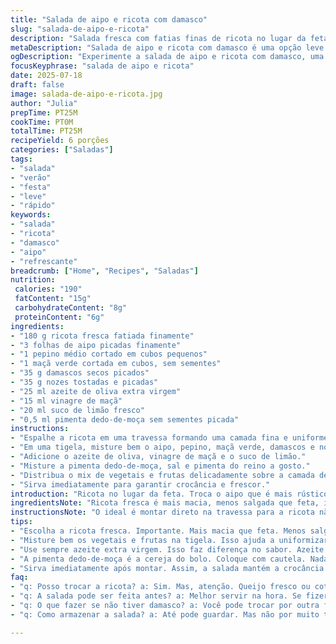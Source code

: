 ```yaml
---
title: "Salada de aipo e ricota com damasco"
slug: "salada-de-aipo-e-ricota"
description: "Salada fresca com fatias finas de ricota no lugar da feta, aipo picado substituído por pepino crocante, cubos de maçã verde substituem a pera asiática para um sabor ácido, damascos secos picados trazem doçura, nozes tostadas no lugar das pistaches, tudo regado por azeite de oliva e vinagre de maçã, com limão e pimenta dedo-de-moça para um toque picante e ácido."
metaDescription: "Salada de aipo e ricota com damasco é uma opção leve e refrescante para dias quentes, perfeita para beliscar ou como entrada"
ogDescription: "Experimente a salada de aipo e ricota com damasco, uma combinação fresca e saborosa ideal para festas e dias ensolarados"
focusKeyphrase: "salada de aipo e ricota"
date: 2025-07-18
draft: false
image: salada-de-aipo-e-ricota.jpg
author: "Julia"
prepTime: PT25M
cookTime: PT0M
totalTime: PT25M
recipeYield: 6 porções
categories: ["Saladas"]
tags:
- "salada"
- "verão"
- "festa"
- "leve"
- "rápido"
keywords:
- "salada"
- "ricota"
- "damasco"
- "aipo"
- "refrescante"
breadcrumb: ["Home", "Recipes", "Saladas"]
nutrition: 
 calories: "190"
 fatContent: "15g"
 carbohydrateContent: "8g"
 proteinContent: "6g"
ingredients:
- "180 g ricota fresca fatiada finamente"
- "3 folhas de aipo picadas finamente"
- "1 pepino médio cortado em cubos pequenos"
- "1 maçã verde cortada em cubos, sem sementes"
- "35 g damascos secos picados"
- "35 g nozes tostadas e picadas"
- "25 ml azeite de oliva extra virgem"
- "15 ml vinagre de maçã"
- "20 ml suco de limão fresco"
- "0,5 ml pimenta dedo-de-moça sem sementes picada"
instructions:
- "Espalhe a ricota em uma travessa formando uma camada fina e uniforme."
- "Em uma tigela, misture bem o aipo, pepino, maçã verde, damascos e nozes."
- "Adicione o azeite de oliva, vinagre de maçã e o suco de limão."
- "Misture a pimenta dedo-de-moça, sal e pimenta do reino a gosto."
- "Distribua o mix de vegetais e frutas delicadamente sobre a camada de ricota."
- "Sirva imediatamente para garantir crocância e frescor."
introduction: "Ricota no lugar da feta. Troca o aipo que é mais rústico, pelo pepino. Mais crocante, suave. A maçã verde entra com acidez, substitui a pera asiática que não se acha fácil por aqui. Damasco seco dá aquele docinho natural muito brasileiro, combina com o crocante da noz em vez da pistache que é mais cara e difícil de achar. Limão vira imprescindível, realça tudo junto com o vinagre de maçã, usado no lugar do vinagre branco para um sabor mais adocicado e menos agressivo. Pimenta dedo-de-moça traz picância que vai na medida, diferente do pimentão ou pimenta de outro tipo. Tudo fresco, rápido, sem fogão. Misturar na tigela e montar em prato raso. Pronto em 25 minutos, uma entradinha leve que agrada em dias quentes, festas ou só para beliscar."
ingredientsNote: "Ricota fresca é mais macia, menos salgada que feta, ideal para quem quer algo suave. Pepino dá crocância e refrescância, cuidado para não deixar com muita água, deixe escorrer um pouco. Maçã verde usada aqui dá aquele azedinho que equilibra o prato, mas pode adaptar com maçã gala ou Fuji, inclusive frutas da estação como manga verde também podem entrar. Damasco seco muito comum em mercados populares, traz um toque adocicado fácil de achar. Nozes são mais acessíveis e trazem sabor terroso e textura ótima, mas pode trocar por castanha do Pará ou amêndoas. Azeite tem que ser bom, extra virgem de preferência, isso muda tudo. Vinagre de maçã menos agressivo que o de vinho branco, mistura melhor. Limão fresco faz muita diferença, nada de suco engarrafado. Pimenta dedo-de-moça é típica brasileira, substitui o pimentão coreano, no molho uma pitada apenas. Tudo muito simples, ingredientes conhecidos e fáceis."
instructionsNote: "O ideal é montar direto na travessa para a ricota não desmanchar na mistura. Misture bem os vegetais, frutas, temperos numa tigela separada para uniformizar sabores e não amassar a ricota. A pimenta vai por último, em pequenas quantidades, para não se sobressair. Sal e pimenta do reino são poucos, só para realçar. Sirva logo para não perder a crocância dos ingredientes e o frescor da ricota. Se deixar para depois pode perder a textura e sabor. Tempo total de preparo gira em torno de 20 a 25 minutos, dependendo da velocidade para fatiar e picar. Não precisa cozinhar nada, sem fogo, só frescura e leveza. Pode guardar em geladeira por poucas horas, mas a textura da ricota pode sofrer."
tips:
- "Escolha a ricota fresca. Importante. Mais macia que feta. Menos salgada. Combine com ingredientes frescos. Pepino deve ser crocante, tirar um pouco da água é essencial. Se deixar muito molhado, pode estragar. Use maçã verde para aquele azedinho."
- "Misture bem os vegetais e frutas na tigela. Isso ajuda a uniformizar os sabores. Não esmague a ricota. Coloque primeiro a ricota e depois o mix por cima. Assim, mantém a textura. As nozes devem ser torradas. O sabor delas realça tudo."
- "Use sempre azeite extra virgem. Isso faz diferença no sabor. Azeite de qualidade transforma pratos simples em algo especial. O vinagre de maçã é mais suave, não é tão ácido. Ideal para esta salada, combina melhor com a ricota e frutas. Limão fresco também é fundamental."
- "A pimenta dedo-de-moça é a cereja do bolo. Coloque com cautela. Nada de exagerar, uma pitada é suficiente. Apresenta um toque especial sem dominar o prato. Demais ingredientes devem estar em equilíbrio. Frescor é a chave."
- "Sirva imediatamente após montar. Assim, a salada mantém a crocância. Se deixar muito tempo, a ricota pode perder a textura. A mistura de sabores muda e a experiência não será a mesma. Receita rápida, não precisa cozinhar nada. Ideal para improvisos."
faq:
- "q: Posso trocar a ricota? a: Sim. Mas, atenção. Queijo fresco ou cottage pode ser uma opção. Porém, o sabor é diferente. Ricota é mais suave. Se quiser variar, pode testar."
- "q: A salada pode ser feita antes? a: Melhor servir na hora. Se fizer antes, pode perder a crocância. Evite montar se não for servir logo. Os ingredientes podem murchar."
- "q: O que fazer se não tiver damasco? a: Você pode trocar por outra fruta seca. Uva passa é uma opção. Ou até substituir por frutas frescas, como manga. Mudam os sabores, mas a salada fica boa."
- "q: Como armazenar a salada? a: Até pode guardar. Mas não por muito tempo. Coloque na geladeira em recipiente fechado. Porém, a textura pode mudar. O ideal é preparar e servir logo."

---
```


